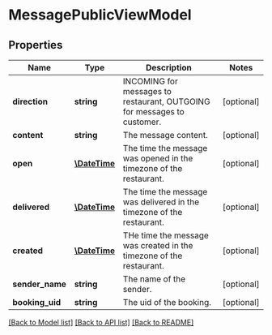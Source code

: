 # MessagePublicViewModel

## Properties
Name | Type | Description | Notes
------------ | ------------- | ------------- | -------------
**direction** | **string** | INCOMING for messages to restaurant, OUTGOING for messages to customer. | [optional] 
**content** | **string** | The message content. | [optional] 
**open** | [**\DateTime**](\DateTime.md) | The time the message was opened in the timezone of the restaurant. | [optional] 
**delivered** | [**\DateTime**](\DateTime.md) | The time the message was delivered in the timezone of the restaurant. | [optional] 
**created** | [**\DateTime**](\DateTime.md) | THe time the message was created in the timezone of the restaurant. | [optional] 
**sender_name** | **string** | The name of the sender. | [optional] 
**booking_uid** | **string** | The uid of the booking. | [optional] 

[[Back to Model list]](../../README.md#documentation-for-models) [[Back to API list]](../../README.md#documentation-for-api-endpoints) [[Back to README]](../../README.md)

